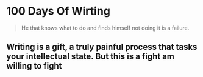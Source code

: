 # 100 Days Of Wirting

> He that knows what to do and finds himself not doing it is a failure.

## Writing is a gift, a truly painful process that tasks your intellectual state. But this is a fight am willing to fight
